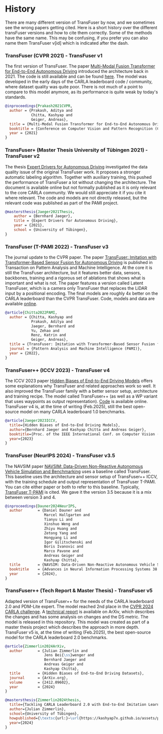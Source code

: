 # History

There are many different version of TransFuser by now, and we sometimes see the wrong papers getting cited.
Here is a short history over the different transFuser versions and how to cite them correctly.
Some of the methods have the same name. This may be confusing, if you prefer you can also name them TransFuser v[id] which is indicated after the dash.

### TransFuser (CVPR 2021) - TransFuser v1
The first version of TransFuser. The paper [Multi-Modal Fusion Transformer for End-to-End Autonomous Driving](https://www.cvlibs.net/publications/Prakash2021CVPR.pdf) introduced the architecture back in 2021.
The code is still available and can be found [here](https://github.com/autonomousvision/transfuser/tree/cvpr2021).
The model was developed in the early days of the CARLA leaderboard code / community, where dataset quality was quite poor. There is not much of a point to compare to this model anymore, as its performance is quite weak by today's standards.
```BibTeX
@inproceedings{Prakash2021CVPR,
  author = {Prakash, Aditya and
            Chitta, Kashyap and
            Geiger, Andreas},
  title = {Multi-Modal Fusion Transformer for End-to-End Autonomous Driving},
  booktitle = {Conference on Computer Vision and Pattern Recognition (CVPR)},
  year = {2021}
}
```

### TransFuser+ (Master Thesis University of Tübingen 2021) - TransFuser v2
The thesis [Expert Drivers for Autonomous Driving](https://kait0.github.io/assets/pdf/master_thesis_bernhard_jaeger.pdf) investigated the data quality issue of the original TransFuser work. 
It proposes a stronger automatic labeling algorithm. 
Together with auxiliary training, this pushed the performance of TransFuser a lot without changing the architecture.
The document is available online but not formally published as it is only relevant to the core CARLA community.
We would still appreciate it if you cite it where relevant.
The code and models are not directly released, but the relevant code was published as part of the PAMI project.
```BibTeX
@mastersthesis{Jaeger2021Thesis, 
	author = {Bernhard Jaeger}, 
	title = {Expert Drivers for Autonomous Driving}, 
	year = {2021}, 
	school = {University of Tübingen}, 
}
```

### TransFuser (T-PAMI 2022) - TransFuser v3
The journal update to the CVPR paper. The paper [TransFuser: Imitation with Transformer-Based Sensor Fusion for Autonomous Driving](https://www.cvlibs.net/publications/Chitta2022PAMI.pdf) is published in Transaction on Pattern Analysis and Machine Intelligence.
At the core it is still the TransFuser architecture, but it features better data, sensors, backbones, training and a rigorous set of ablations that shows what is important and what is not.
The paper features a version called Latent TransFuser, which is a camera only TransFuser that replaces the LiDAR input by a positional encoding.
The final models are roughly 4x better on the CARLA leaderboard than the CVPR TransFuser.
Code, models and data are available [online](https://github.com/autonomousvision/transfuser/).
```BibTeX
@article{Chitta2022PAMI,
  author = {Chitta, Kashyap and
            Prakash, Aditya and
            Jaeger, Bernhard and
            Yu, Zehao and
            Renz, Katrin and
            Geiger, Andreas},
  title = {TransFuser: Imitation with Transformer-Based Sensor Fusion for Autonomous Driving},
  journal = {Pattern Analysis and Machine Intelligence (PAMI)},
  year = {2022},
}
```

### TransFuser++ (ICCV 2023) - TransFuser v4
The ICCV 2023 paper [Hidden Biases of End-to-End Driving Models](https://arxiv.org/abs/2306.07957) offers some explanations why TransFuser and related approaches work so well.
It also improved the TransFuser family with a better sensor setup, architecture and training recipe. The model called TransFuser++ (as well as a WP variant that uses waypoints as output representation).
[Code](https://github.com/autonomousvision/carla_garage) is available online. TransFuser v4 is, at the time of writing (Feb.2025), still the best open-source model on many CARLA leaderboard 1.0 benchmarks.
```BibTeX
@article{Jaeger2023ICCV,
  title={Hidden Biases of End-to-End Driving Models},
  author={Bernhard Jaeger and Kashyap Chitta and Andreas Geiger},
  booktitle={Proc. of the IEEE International Conf. on Computer Vision (ICCV)},
  year={2023}
}
```

### TransFuser (NeurIPS 2024) - TransFuser v3.5
The NAVSIM paper [NAVSIM: Data-Driven Non-Reactive Autonomous Vehicle Simulation and Benchmarking](https://arxiv.org/abs/2406.15349) uses a baseline called TransFuser. This baseline uses the architecture and sensor setup of TransFuser++ ICCV, with the training schedule and output representation of TransFuser T-PAMI. You can cite either paper or both to refer to this baseline. Typically, [TransFuser T-PAMI](#transfuser-t-pami-2022) is cited. We gave it the version 3.5 because it is a mix between version 3 and 4.
```BibTeX
@inproceedings{Dauner2024NeurIPS,
  author       = {Daniel Dauner and
                  Marcel Hallgarten and
                  Tianyu Li and
                  Xinshuo Weng and
                  Zhiyu Huang and
                  Zetong Yang and
                  Hongyang Li and
                  Igor Gilitschenski and
                  Boris Ivanovic and
                  Marco Pavone and
                  Andreas Geiger and
                  Kashyap Chitta},
  title        = {NAVSIM: Data-Driven Non-Reactive Autonomous Vehicle Simulation and Benchmarking},
  booktitle    = {Advances in Neural Information Processing Systems 38: Annual Conference on Neural Information Processing Systems 2024 (NeurIPS)},
  year         = {2024},
}

```

### TransFuser++ (Tech Report & Master Thesis) - TransFuser v5
Adapted version of TransFuser++ for the needs of the CARLA leaderboard 2.0 and PDM-Lite expert.
The model reached 2nd place in the [CVPR 2024 CARLA challenge](https://opendrivelab.com/challenge2024/#carla).
A [technical report](https://arxiv.org/abs/2412.09602) is available on ArXiv, which describes the changes and has some analysis on changes and the DS metric.
The model is released in this repository.
This model was created as part of a master thesis project which describes the approach in more depth.
TransFuser v5 is, at the time of writing (Feb.2025), the best open-source model for the CARLA leaderboard 2.0 benchmarks.
```BibTeX
@article{Zimmerlin2024ArXiv,
  author       = {Julian Zimmerlin and
                  Jens Bei{\ss}wenger and
                  Bernhard Jaeger and
                  Andreas Geiger and
                  Kashyap Chitta},
  title        = {Hidden Biases of End-to-End Driving Datasets},
  journal      = {ArXiv.org},
  volume       = {2412.09602},
  year         = {2024}
}

@mastersthesis{Zimmerlin2024thesis,
  title={Tackling CARLA Leaderboard 2.0 with End-to-End Imitation Learning},
  author={Julian Zimmerlin},
  school={University of Tübingen},
  howpublished={\textsc{url:}~\url{https://kashyap7x.github.io/assets/pdf/students/Zimmerlin2024.pdf}},
  year={2024}
}
```